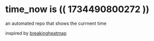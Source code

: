 # time_now is (( 1734490800272 ))

an automated repo that shows the currnent time

inspired by [breakingheatmap](https://github.com/breakingheatmap/breakingheatmap)